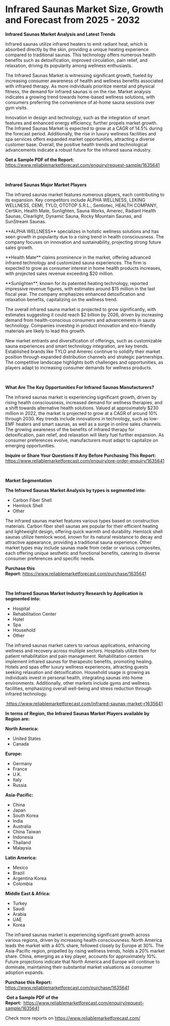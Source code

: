 <p><h1>Infrared Saunas Market Size, Growth and Forecast from 2025 - 2032</h1></p><p><strong>Infrared Saunas Market Analysis and Latest Trends</strong></p>
<p><p>Infrared saunas utilize infrared heaters to emit radiant heat, which is absorbed directly by the skin, providing a unique heating experience compared to traditional saunas. This technology offers numerous health benefits such as detoxification, improved circulation, pain relief, and relaxation, driving its popularity among wellness enthusiasts.</p><p>The Infrared Saunas Market is witnessing significant growth, fueled by increasing consumer awareness of health and wellness benefits associated with infrared therapy. As more individuals prioritize mental and physical fitness, the demand for infrared saunas is on the rise. Market analysis indicates a growing trend towards home-based wellness solutions, with consumers preferring the convenience of at-home sauna sessions over gym visits.</p><p>Innovation in design and technology, such as the integration of smart features and enhanced energy efficiency, further propels market growth. The Infrared Saunas Market is expected to grow at a CAGR of 14.5% during the forecast period. Additionally, the rise in luxury wellness facilities and spa services offers expanded market opportunities, attracting a diverse customer base. Overall, the positive health trends and technological advancements indicate a robust future for the infrared sauna industry.</p></p>
<p><strong>Get a Sample PDF of the Report:&nbsp;</strong> <a href="https://www.reliablemarketforecast.com/enquiry/request-sample/1635641?utm_campaign=1929&utm_medium=2&utm_source=Github&utm_content=ia&utm_term=16022025&utm_id=infrared-saunas">https://www.reliablemarketforecast.com/enquiry/request-sample/1635641</a></p>
<p>&nbsp;</p>
<p><strong>Infrared Saunas Major Market Players</strong></p>
<p><p>The infrared saunas market features numerous players, each contributing to its expansion. Key competitors include ALPHA WELLNESS, LEKING WELLNESS, CEMI, TYLO, OTOTOP S.R.L., Sentiotec, HEALTH COMPANY, Certikin, Health Mate, Sunlighten, Sauna Works, Amerec, Radiant Health Saunas, Clearlight, Dynamic Sauna, Rocky Mountain Saunas, and SunStream Saunas.</p><p>**ALPHA WELLNESS** specializes in holistic wellness solutions and has seen growth in popularity due to a rising trend in health consciousness. The company focuses on innovation and sustainability, projecting strong future sales growth.</p><p>**Health Mate** claims prominence in the market, offering advanced infrared technology and customized sauna experiences. The firm is expected to grow as consumer interest in home health products increases, with projected sales revenue exceeding $20 million.</p><p>**Sunlighten**, known for its patented heating technology, reported impressive revenue figures, with estimates around $15 million in the last fiscal year. The company emphasizes enhanced detoxification and relaxation benefits, capitalizing on the wellness trend.</p><p>The overall infrared sauna market is projected to grow significantly, with estimates suggesting it could reach $2 billion by 2026, driven by increasing demand from health-conscious consumers and advancements in sauna technology. Companies investing in product innovation and eco-friendly materials are likely to lead this growth. </p><p>New market entrants and diversification of offerings, such as customizable sauna experiences and smart technology integration, are key trends. Established brands like TYLO and Amerec continue to solidify their market position through expanded distribution channels and strategic partnerships. The competitive landscape highlights both challenges and opportunities, as players adapt to increasing consumer demands for wellness products.</p></p>
<p>&nbsp;</p>
<p><strong>What Are The Key Opportunities For Infrared Saunas Manufacturers?</strong></p>
<p><p>The infrared saunas market is experiencing significant growth, driven by rising health consciousness, increased demand for wellness therapies, and a shift towards alternative health solutions. Valued at approximately $230 million in 2022, the market is projected to grow at a CAGR of around 10% through 2030. Key trends include innovations in technology, such as low-EMF heaters and smart saunas, as well as a surge in online sales channels. The growing awareness of the benefits of infrared therapy for detoxification, pain relief, and relaxation will likely fuel further expansion. As consumer preferences evolve, manufacturers must adapt to capitalize on emerging opportunities.</p></p>
<p><strong>Inquire or Share Your Questions If Any Before Purchasing This Report:</strong> <a href="https://www.reliablemarketforecast.com/enquiry/pre-order-enquiry/1635641?utm_campaign=1929&utm_medium=2&utm_source=Github&utm_content=ia&utm_term=16022025&utm_id=infrared-saunas">https://www.reliablemarketforecast.com/enquiry/pre-order-enquiry/1635641</a></p>
<p>&nbsp;</p>
<p><strong>Market Segmentation</strong></p>
<p><strong>The Infrared Saunas Market Analysis by types is segmented into:</strong></p>
<p><ul><li>Carbon Fiber Shell</li><li>Hemlock Shell</li><li>Other</li></ul></p>
<p><p>The infrared saunas market features various types based on construction materials. Carbon fiber shell saunas are popular for their efficient heating and lightweight design, offering quick warmth and durability. Hemlock shell saunas utilize hemlock wood, known for its natural resistance to decay and attractive appearance, providing a traditional sauna experience. Other market types may include saunas made from cedar or various composites, each offering unique aesthetic and functional benefits, catering to diverse consumer preferences and specific needs.</p></p>
<p><strong>Purchase this Report:&nbsp;</strong><a href="https://www.reliablemarketforecast.com/purchase/1635641?utm_campaign=1929&utm_medium=2&utm_source=Github&utm_content=ia&utm_term=16022025&utm_id=infrared-saunas">https://www.reliablemarketforecast.com/purchase/1635641</a></p>
<p>&nbsp;</p>
<p><strong>The Infrared Saunas Market Industry Research by Application is segmented into:</strong></p>
<p><ul><li>Hospital</li><li>Rehabilitation Center</li><li>Hotel</li><li>Spa</li><li>Household</li><li>Other</li></ul></p>
<p><p>The infrared saunas market caters to various applications, enhancing wellness and recovery across multiple sectors. Hospitals utilize them for patient rehabilitation and pain management. Rehabilitation centers implement infrared saunas for therapeutic benefits, promoting healing. Hotels and spas offer luxury wellness experiences, attracting guests seeking relaxation and detoxification. Household usage is growing as individuals invest in personal health, integrating saunas into home environments. Additionally, other markets include gyms and wellness facilities, emphasizing overall well-being and stress reduction through infrared technology.</p></p>
<p><a href="https://www.reliablemarketforecast.com/infrared-saunas-market-r1635641?utm_campaign=1929&utm_medium=2&utm_source=Github&utm_content=ia&utm_term=16022025&utm_id=infrared-saunas">&nbsp;https://www.reliablemarketforecast.com/infrared-saunas-market-r1635641</a></p>
<p><strong>In terms of Region, the Infrared Saunas Market Players available by Region are:</strong></p>
<p>
    <p> <strong> North America: </strong>
        <ul>
            <li>United States</li>
            <li>Canada</li>
        </ul>
        </p> 
    <p> <strong> Europe: </strong>
        <ul>
            <li>Germany</li>
            <li>France</li>
            <li>U.K.</li>
            <li>Italy</li>
            <li>Russia</li>
        </ul>
        </p> 
    <p> <strong> Asia-Pacific: </strong>
        <ul>
            <li>China</li>
            <li>Japan</li>
            <li>South Korea</li>
            <li>India</li>
            <li>Australia</li>
            <li>China Taiwan</li>
            <li>Indonesia</li>
            <li>Thailand</li>
            <li>Malaysia</li>
        </ul>
        </p> 
    <p> <strong> Latin America: </strong>
        <ul>
            <li>Mexico</li>
            <li>Brazil</li>
            <li>Argentina Korea</li>
            <li>Colombia</li>
        </ul>
        </p> 
    <p> <strong> Middle East & Africa: </strong>
        <ul>
            <li>Turkey</li>
            <li>Saudi</li>
            <li>Arabia</li>
            <li>UAE</li>
            <li>Korea</li>
        </ul>
    </p>
    </p>
<p><p>The infrared saunas market is experiencing significant growth across various regions, driven by increasing health consciousness. North America leads the market with a 40% share, followed closely by Europe at 30%. The Asia-Pacific region, propelled by rising wellness trends, holds a 20% market share. China, emerging as a key player, accounts for approximately 10%. Future projections indicate that North America and Europe will continue to dominate, maintaining their substantial market valuations as consumer adoption expands.</p></p>
<p><strong>Purchase this Report: </strong><a href="https://www.reliablemarketforecast.com/purchase/1635641?utm_campaign=1929&utm_medium=2&utm_source=Github&utm_content=ia&utm_term=16022025&utm_id=infrared-saunas">https://www.reliablemarketforecast.com/purchase/1635641</a></p>
<p>&nbsp;<strong>Get a Sample PDF of the Report:&nbsp;&nbsp;</strong><a href="https://www.reliablemarketforecast.com/enquiry/request-sample/1635641?utm_campaign=1929&utm_medium=2&utm_source=Github&utm_content=ia&utm_term=16022025&utm_id=infrared-saunas">https://www.reliablemarketforecast.com/enquiry/request-sample/1635641</a></p>
<p><strong></strong></p>
<p>Check more reports on <a href="https://www.reliablemarketforecast.com/?utm_campaign=1929&utm_medium=2&utm_source=Github&utm_content=ia&utm_term=16022025&utm_id=infrared-saunas">https://www.reliablemarketforecast.com/</a></p>